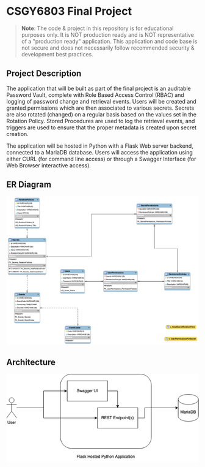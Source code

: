 # CSGY6803 Final Project
>**Note**: The code & project in this repository is for educational purposes only. It is NOT production ready and is NOT representative of a "production ready" application. This application and code base is not secure and does not necessarily follow recommended security & development best practices.

## Project Description
The application that will be built as part of the final project is an auditable Password Vault, complete with Role Based Access Control (RBAC) and logging of password change and retrieval events. Users will be created and granted permissions which are then associated to various secrets. Secrets are also rotated (changed) on a regular basis based on the values set in the Rotation Policy. Stored Procedures are used to log the retrieval events, and triggers are used to ensure that the proper metadata is created upon secret creation.

The application will be hosted in Python with a Flask Web server backend, connected to a MariaDB database. Users will access the application using either CURL (for command line access) or through a Swagger Interface (for Web Browser interactive access).

## ER Diagram
![ER Diagram](docs/project_eer.png)

## Architecture
![Architecture Diagram](docs/CSGY6083_finaldesign_arch.png)